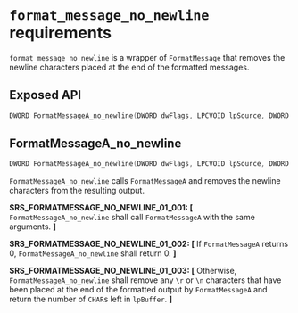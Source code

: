 # `format_message_no_newline` requirements

`format_message_no_newline` is a wrapper of `FormatMessage` that removes the newline characters placed at the end of the formatted messages.

## Exposed API

```c
DWORD FormatMessageA_no_newline(DWORD dwFlags, LPCVOID lpSource, DWORD dwMessageId, DWORD dwLanguageId, LPSTR lpBuffer, DWORD nSize, va_list* Arguments);
```

## FormatMessageA_no_newline

```c
DWORD FormatMessageA_no_newline(DWORD dwFlags, LPCVOID lpSource, DWORD dwMessageId, DWORD dwLanguageId, LPSTR lpBuffer, DWORD nSize, va_list* Arguments);
```

`FormatMessageA_no_newline` calls `FormatMessageA` and removes the newline characters from the resulting output.

**SRS_FORMATMESSAGE_NO_NEWLINE_01_001: [** `FormatMessageA_no_newline` shall call `FormatMessageA` with the same arguments. **]**

**SRS_FORMATMESSAGE_NO_NEWLINE_01_002: [** If `FormatMessageA` returns 0, `FormatMessageA_no_newline` shall return 0. **]**

**SRS_FORMATMESSAGE_NO_NEWLINE_01_003: [** Otherwise, `FormatMessageA_no_newline` shall remove any `\r` or `\n` characters that have been placed at the end of the formatted output by `FormatMessageA` and return the number of `CHAR`s left in `lpBuffer`. **]**

